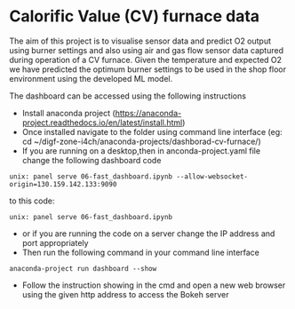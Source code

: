  # Calorific Value (CV) furnace data
 
 The aim of this project is to visualise sensor data and predict O2 output using burner settings and also using air and gas flow sensor data captured during operation of a  CV furnace. Given the temperature and expected O2 we have predicted the optimum burner settings to be used in the shop floor environment using the developed ML model.
 
 The dashboard can be accessed using the following instructions 
 
- Install anaconda project (https://anaconda-project.readthedocs.io/en/latest/install.html)
- Once installed navigate to the folder using command line interface (eg: cd ~/digf-zone-i4ch/anaconda-projects/dashborad-cv-furnace/)
- If you are running on a desktop,then in anconda-project.yaml file change the following dashboard code  
```
unix: panel serve 06-fast_dashboard.ipynb --allow-websocket-origin=130.159.142.133:9090
```
to this code:
 ```
unix: panel serve 06-fast_dashboard.ipynb 
 ```
 - or if you are running the code on a server change the IP address and port appropriately
 - Then run the following command in your command line interface
 ```
 anaconda-project run dashboard --show 
 ```
 - Follow the instruction showing in the cmd and open a new web browser using the given http address to access the Bokeh server
 
